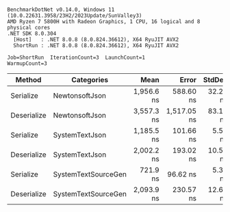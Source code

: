 ```

BenchmarkDotNet v0.14.0, Windows 11 (10.0.22631.3958/23H2/2023Update/SunValley3)
AMD Ryzen 7 5800H with Radeon Graphics, 1 CPU, 16 logical and 8 physical cores
.NET SDK 8.0.304
  [Host]   : .NET 8.0.8 (8.0.824.36612), X64 RyuJIT AVX2
  ShortRun : .NET 8.0.8 (8.0.824.36612), X64 RyuJIT AVX2

Job=ShortRun  IterationCount=3  LaunchCount=1  
WarmupCount=3  

```
| Method      | Categories          | Mean       | Error       | StdDev   | Allocated |
|------------ |-------------------- |-----------:|------------:|---------:|----------:|
| Serialize   | NewtonsoftJson      | 1,956.6 ns |   588.60 ns | 32.26 ns |    3048 B |
| Deserialize | NewtonsoftJson      | 3,557.3 ns | 1,517.05 ns | 83.15 ns |    5504 B |
| Serialize   | SystemTextJson      | 1,185.5 ns |   101.66 ns |  5.57 ns |    1040 B |
| Deserialize | SystemTextJson      | 2,002.2 ns |   193.02 ns | 10.58 ns |    1784 B |
| Serialize   | SystemTextSourceGen |   721.9 ns |    96.62 ns |  5.30 ns |     728 B |
| Deserialize | SystemTextSourceGen | 2,093.9 ns |   230.57 ns | 12.64 ns |    1688 B |
